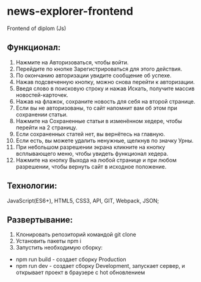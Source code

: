 # news-explorer-frontend
Frontend of diplom (Js)

## Функционал:
1. Нажмите на Авторизоваться, чтобы войти.
2. Перейдите по кнопке Зарегистрироваться для этого действия.
3. По окончанию авторизации увидите сообщение об успехе.
4. Нажав подсвеченную кнопку, можно снова перейти к авторизации.
5. Введя слово в поисковую строку и нажав Искать, получите массив новостей-карточек.
6. Нажав на флажок, сохраните новость для себя на второй странице.
7. Если вы не авторизованы, то сайт напомнит вам об этом при сохранении статьи.
8. Нажмите на Сохраненные статьи в изменённом хедере, чтобы перейти на 2 страницу.
9. Если сохраненных статей нет, вы вернётесь на главную.
10. Если есть, вы можете удалить ненужные, щелкнув по значку Урны.
11. При небольшом разрешении экрана кликните на кнопку всплывающего меню, чтобы увидеть функционал хедера.
12. Нажмите на кнопку Выхода на любой странице и при любом разрешении, чтобы вернуть сайт в исходное положение.

## Технологии:
JavaScript(ES6+), HTML5, CSS3, API, GIT, Webpack, JSON;

## Развертывание:
1. Клонировать репозиторий командой git clone
2. Установить пакеты npm i
3. Запустить необходимую сборку:
- npm run build - создает сборку Production
- npm run dev - создает сборку Development, запускает сервер, и открывает проект в браузере с hot обновлением
